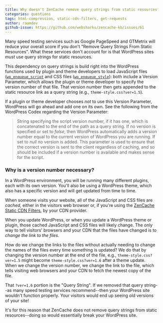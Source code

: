 ```yaml
---
title: Why doesn't ZenCache remove query strings from static resources?
categories: questions
tags: html-compression, static-cdn-filters, get-requests
author: raamdev
github-issue: https://github.com/websharks/zencache-kb/issues/61
---
```


Many speed testing services such as Google PageSpeed and GTMetrix will reduce your overall score if you don't "Remove Query Strings From Static Resources". What these services don't account for is that WordPress sites _must_ use query strings for static resources.

This dependency on query strings is build right into the WordPress functions used by plugin and theme developers to load JavaScript files ([`wp_enqueue_script`](https://codex.wordpress.org/Function_Reference/wp_enqueue_script) and CSS files ([`wp_enqueue_style`](https://codex.wordpress.org/Function_Reference/wp_enqueue_style)): both include a Version Parameter, which allows the plugin or theme developer to specify the version number of that file. That version number then gets appended to the static resource link as a query string (e.g., `theme-style.css?ver=1.5`).

If a plugin or theme developer chooses _not_ to use this Version Parameter, WordPress will go ahead and add one on its own. See the following from the WordPress Codex regarding the Version Parameter:

> String specifying the script version number, if it has one, which is concatenated to the end of the path as a query string. If no version is specified or set to _false_, then WordPress automatically adds a version number equal to the current version of WordPress you are running. If set to _null_ no version is added. This parameter is used to ensure that the correct version is sent to the client regardless of caching, and so should be included if a version number is available and makes sense for the script.

### Why is a version number necessary?

In a WordPress environment, you will be running many different plugins, each with its own version. You'll also be using a WordPress theme, which also has a specific version and will get updated from time to time.

When someone visits your website, all of the JavaScript and CSS files are _cached_, either in the visitors web browser or, if you're using the [ZenCache Static CDN Filters](http://zencache.com/kb-article/introduction-to-static-cdn-filters/), by your CDN provider.

When you update WordPress, or when you update a WordPress theme or plugin, those cached JavaScript and CSS files will likely change. The only way to tell visitors' browsers and your CDN that the files have changed is to _change the link to the files_. 

How do we change the links to the files without actually needing to change the names of the files every time something is updated? We do that by changing the version number at the end of the file, e.g., `theme-style.css?ver=1.5` might become `theme-style.css?ver=1.6` after a theme update. When we change the version number, we change the link to the file, which tells visiting web browsers and your CDN to fetch the newest copy of the file.

That `?ver=1.6` portion is the "Query String". If we removed that query string--as many speed testing services recommend--then your WordPress site wouldn't function properly. Your visitors would end up seeing old versions of your site!

It's for this reason that ZenCache does not remove query strings from static resources--doing so would essentially break your WordPress site.